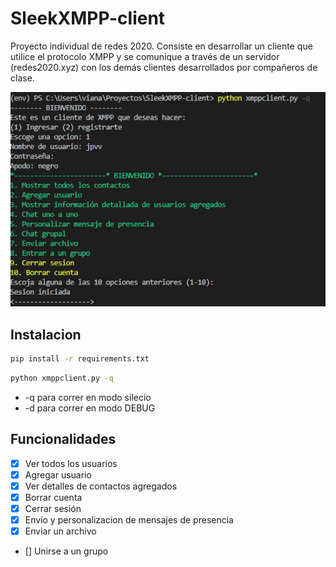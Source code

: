 # SleekXMPP-client
Proyecto individual de redes 2020. Consiste en desarrollar un cliente que utilice el protocolo XMPP y se comunique a través de un servidor (redes2020.xyz) con los demás clientes desarrollados por compañeros de clase.

<p align="center">
  <img src="./img/captura_interfaz.png" alt="Size Limit CLI" width="738">
</p>

## Instalacion

```bash
pip install -r requirements.txt
```

```bash
python xmppclient.py -q
```
* -q para correr en modo silecio
* -d para correr en modo DEBUG

## Funcionalidades
- [x] Ver todos los usuarios
- [x] Agregar usuario
- [x] Ver detalles de contactos agregados
- [x] Borrar cuenta
- [x] Cerrar sesión
- [x] Envio y personalizacion de mensajes de presencia 
- [x] Enviar un archivo
- [] Unirse a un grupo